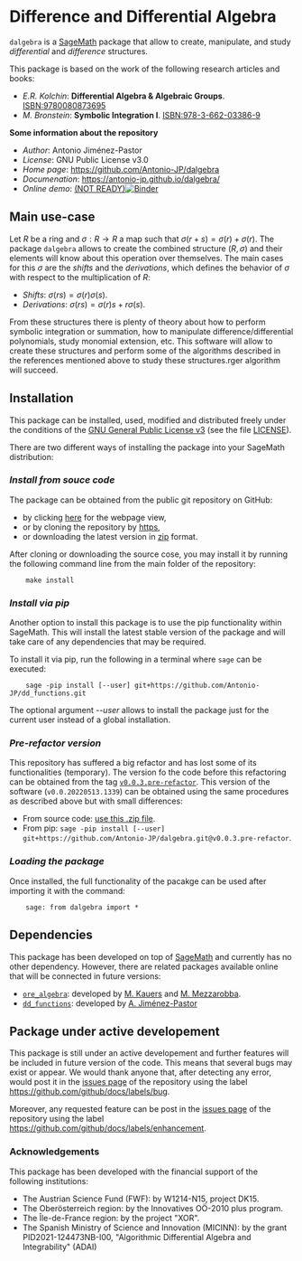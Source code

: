 # **Difference and Differential Algebra** 

``dalgebra`` is a [SageMath](https://www.sagemath.org) package that allow to create, manipulate, and study *differential* and *difference* structures.

This package is based on the work of the following research articles and books:
* *E.R. Kolchin*: **Differential Algebra & Algebraic Groups**. [ISBN:9780080873695](https://www.elsevier.com/books/differential-algebra-and-algebraic-groups/kolchin/978-0-12-417650-8)
* *M. Bronstein*: **Symbolic Integration I**. [ISBN:978-3-662-03386-9](https://link.springer.com/book/10.1007/978-3-662-03386-9)

**Some information about the repository**
- _Author_: Antonio Jiménez-Pastor
- _License_: GNU Public License v3.0
- _Home page_: https://github.com/Antonio-JP/dalgebra
- _Documenation_: https://antonio-jp.github.io/dalgebra/
- _Online demo_: [(NOT READY)![Binder](https://mybinder.org/badge_logo.svg)](https://mybinder.org/v2/gh/Antonio-JP/dalgebra/master?labpath=notebooks%2F.ipynb)

## **Main use-case**

Let $R$ be a ring and $\sigma: R \rightarrow R$ a map such that $\sigma(r+s) = \sigma(r) + \sigma(r)$. The package `dalgebra` allows to create the combined structure $(R,\sigma)$ and 
their elements will know about this operation over themselves. The main cases for this $\sigma$ are the *shifts* and the *derivations*, which defines the behavior of $\sigma$ with respect
to the multiplication of $R$:
  - *Shifts*: $\sigma(rs) = \sigma(r) \sigma(s)$.
  - *Derivations*: $\sigma(rs) = \sigma(r) s + r \sigma(s)$.

From these structures there is plenty of theory about how to perform symbolic integration or summation, how to manipulate difference/differential polynomials, study monomial extension, etc.
This software will allow to create these structures and perform some of the algorithms described in the references mentioned above to study these structures.rger algorithm will succeed. 

## **Installation**

This package can be installed, used, modified and distributed freely under the conditions of the 
[GNU General Public License v3](https://www.gnu.org/licenses/gpl-3.0.html) (see the file [LICENSE](https://github.com/Antonio-JP/dalgebra/blob/master/LICENSE)).

There are two different ways of installing the package into your SageMath distribution:

### _Install from souce code_

The package can be obtained from the public git repository on GitHub:
* by clicking [here](https://github.com/Antonio-JP/dalgebra) for the webpage view,
* or by cloning the repository by [https](https://github.com/Antonio-JP/dalgebra.git),
* or downloading the latest version in [zip](https://github.com/Antonio-JP/dalgebra/archive/master.zip) format.

After cloning or downloading the source cose, you may install it by running the following command line from the main folder of the repository:
```
    make install
```

### _Install via pip_

Another option to install this package is to use the pip functionality within SageMath. This will install the latest stable version of the package and will take care of any dependencies that may be required.

To install it via pip, run the following in a terminal where ``sage`` can be executed:
```
    sage -pip install [--user] git+https://github.com/Antonio-JP/dd_functions.git
```

The optional argument _--user_ allows to install the package just for the current user instead of a global installation.

### _Pre-refactor version_

This repository has suffered a big refactor and has lost some of its functionalities (temporary). The version fo the code before this refactoring can be obtained
from the tag [`v0.0.3.pre-refactor`](https://github.com/Antonio-JP/dalgebra/tree/v0.0.3.pre-refactor). This version of the software (`v0.0.20220513.1339`)
can be obtained using the same procedures as described above but with small differences:

* From source code: [use this .zip file](https://github.com/Antonio-JP/dalgebra/archive/refs/tags/v0.0.3.pre-refactor.zip).
* From pip: ``sage -pip install [--user] git+https://github.com/Antonio-JP/dalgebra.git@v0.0.3.pre-refactor``.

### _Loading the package_

Once installed, the full functionality of the pacakge can be used after importing it with the command:

```Sage
    sage: from dalgebra import *
```

## **Dependencies**

This package has been developed on top of [SageMath](https://www.sagemath.org/) and currently has no other dependency. However, there are related packages 
available online that will be connected in future versions:
* [``ore_algebra``](https://github.com/mkauers/ore_algebra): developed by [M. Kauers](http://www.kauers.de/) and [M. Mezzarobba](http://marc.mezzarobba.net/).
* [``dd_functions``](https://github.com/Antonio-JP/dd_functions): developed by [A. Jiménez-Pastor](https://scholar.google.com/citations?user=1gq-jy4AAAAJ&hl=es)

## **Package under active developement**

This package is still under an active developement and further features will be included in future version of the code. This means that several bugs may exist or appear. We would thank anyone that, after detecting any error, would post it in the [issues page](https://github.com/Antonio-JP/pseries_basis/issues) of the repository using the label https://github.com/github/docs/labels/bug.

Moreover, any requested feature can be post in the [issues page](https://github.com/Antonio-JP/pseries_basis/issues) of the repository using the label https://github.com/github/docs/labels/enhancement.

### **Acknowledgements**

This package has been developed with the financial support of the following institutions:
* The Austrian Science Fund (FWF): by W1214-N15, project DK15.
* The Oberösterreich region: by the Innovatives OÖ-2010 plus program.
* The Île-de-France region: by the project "XOR".
* The Spanish Ministry of Science and Innovation (MICINN): by the grant PID2021-124473NB-I00, "Algorithmic Differential Algebra and Integrability" (ADAI)
